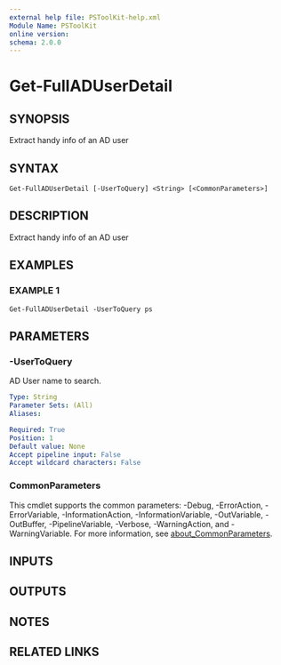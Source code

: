 ```yaml
---
external help file: PSToolKit-help.xml
Module Name: PSToolKit
online version:
schema: 2.0.0
---
```


# Get-FullADUserDetail

## SYNOPSIS
Extract handy info of an AD user

## SYNTAX

```
Get-FullADUserDetail [-UserToQuery] <String> [<CommonParameters>]
```

## DESCRIPTION
Extract handy info of an AD user

## EXAMPLES

### EXAMPLE 1
```
Get-FullADUserDetail -UserToQuery ps
```

## PARAMETERS

### -UserToQuery
AD User name to search.

```yaml
Type: String
Parameter Sets: (All)
Aliases:

Required: True
Position: 1
Default value: None
Accept pipeline input: False
Accept wildcard characters: False
```

### CommonParameters
This cmdlet supports the common parameters: -Debug, -ErrorAction, -ErrorVariable, -InformationAction, -InformationVariable, -OutVariable, -OutBuffer, -PipelineVariable, -Verbose, -WarningAction, and -WarningVariable. For more information, see [about_CommonParameters](http://go.microsoft.com/fwlink/?LinkID=113216).

## INPUTS

## OUTPUTS

## NOTES

## RELATED LINKS
